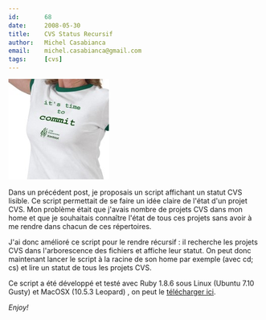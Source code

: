 ```yaml
---
id:       68
date:     2008-05-30
title:    CVS Status Recursif
author:   Michel Casabianca
email:    michel.casabianca@gmail.com
tags:     [cvs]
---
```


![](time-to-commit.png)

Dans un précédent post, je proposais un script affichant un statut CVS lisible. Ce script permettait de se faire un idée claire de l'état d'un projet CVS. Mon problème était que j'avais nombre de projets CVS dans mon home et que je souhaitais connaître l'état de tous ces projets sans avoir à me rendre dans chacun de ces répertoires.

J'ai donc amélioré ce script pour le rendre récursif : il recherche les projets CVS dans l'arborescence des fichiers et affiche leur statut. On peut donc maintenant lancer le script à la racine de son home par exemple (avec cd; cs) et lire un statut de tous les projets CVS.

Ce script a été développé et testé avec Ruby 1.8.6 sous Linux (Ubuntu 7.10 Gusty) et MacOSX (10.5.3 Leopard) , on peut le [télécharger ici](http://www.sweetohm.net/arc/cs.zip).

*Enjoy!*

